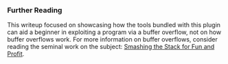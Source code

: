 
### Further Reading
This writeup focused on showcasing how the tools bundled with this plugin can aid a beginner in exploiting a program via a buffer overflow, not on how buffer overflows work. For more information on buffer overflows, consider reading the seminal work on the subject: [Smashing the Stack for Fun and Profit](https://www.eecs.umich.edu/courses/eecs588/static/stack_smashing.pdf).
